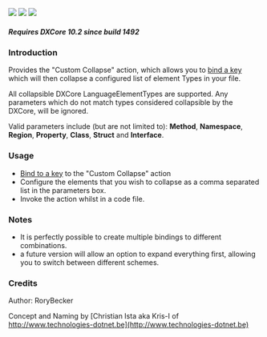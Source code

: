 [![](http://dxcorecommunityplugins.googlecode.com/svn/trunk/Common/Graphics/Download.png)](http://www.rorybecker.co.uk/DevExpress/Community/Plugins/DX_CustomCollapse/)      [![](http://dxcorecommunityplugins.googlecode.com/svn/trunk/Common/Graphics/InstallHelp.png)](http://code.google.com/p/dxcorecommunityplugins/wiki/InstallInstructions)
[![](http://dxcorecommunityplugins.googlecode.com/svn/trunk/Common/Graphics/Feedback.png)](http://code.google.com/p/dxcorecommunityplugins/wiki/Feedback)
##### Requires DXCore 10.2 since build 1492 #####
### Introduction ###

Provides the "Custom Collapse" action, which allows you to [bind a key](http://rorybecker.blogspot.com/2009/08/how-to-bind-key-in-coderush.html) which will then collapse a configured list of element Types in your file.

All collapsible DXCore LanguageElementTypes are supported.
Any parameters which do not match types considered collapsible by the DXCore, will be ignored.

Valid parameters include (but are not limited to): **Method**, **Namespace**, **Region**, **Property**, **Class**, **Struct** and **Interface**.

### Usage ###

  * [Bind to a key](http://rorybecker.blogspot.com/2009/08/how-to-bind-key-in-coderush.html) to the "Custom Collapse" action
  * Configure the elements that you wish to collapse as a comma separated list in the parameters box.
  * Invoke the action whilst in a code file.

### Notes ###
  * It is perfectly possible to create multiple bindings to different combinations.
  * a future version will allow an option to expand everything first, allowing you to switch between different schemes.

### Credits ###

Author: RoryBecker

Concept and Naming by [Christian Ista aka Kris-I of http://www.technologies-dotnet.be](http://www.technologies-dotnet.be)